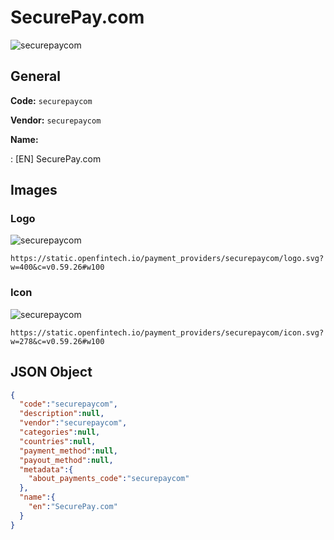 
# SecurePay.com 
![securepaycom](https://static.openfintech.io/payment_providers/securepaycom/logo.svg?w=400&c=v0.59.26#w100)  

## General 
 
**Code:** `securepaycom` 
 
**Vendor:** `securepaycom` 
 
**Name:** 
 
:	[EN] SecurePay.com 
 

## Images 

### Logo 
 
![securepaycom](https://static.openfintech.io/payment_providers/securepaycom/logo.svg?w=400&c=v0.59.26#w100)  

```
https://static.openfintech.io/payment_providers/securepaycom/logo.svg?w=400&c=v0.59.26#w100
```  

### Icon 
 
![securepaycom](https://static.openfintech.io/payment_providers/securepaycom/icon.svg?w=278&c=v0.59.26#w100)  

```
https://static.openfintech.io/payment_providers/securepaycom/icon.svg?w=278&c=v0.59.26#w100
```  

## JSON Object 

```json
{
  "code":"securepaycom",
  "description":null,
  "vendor":"securepaycom",
  "categories":null,
  "countries":null,
  "payment_method":null,
  "payout_method":null,
  "metadata":{
    "about_payments_code":"securepaycom"
  },
  "name":{
    "en":"SecurePay.com"
  }
}
```  
